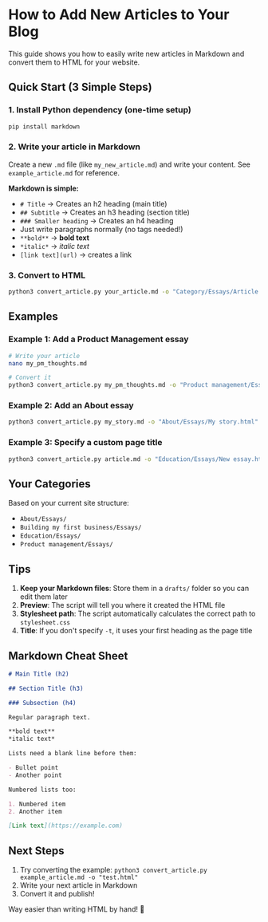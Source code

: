 # How to Add New Articles to Your Blog

This guide shows you how to easily write new articles in Markdown and convert them to HTML for your website.

## Quick Start (3 Simple Steps)

### 1. Install Python dependency (one-time setup)
```bash
pip install markdown
```

### 2. Write your article in Markdown
Create a new `.md` file (like `my_new_article.md`) and write your content. See `example_article.md` for reference.

**Markdown is simple:**
- `# Title` → Creates an h2 heading (main title)
- `## Subtitle` → Creates an h3 heading (section title)
- `### Smaller heading` → Creates an h4 heading
- Just write paragraphs normally (no tags needed!)
- `**bold**` → **bold text**
- `*italic*` → *italic text*
- `[link text](url)` → creates a link

### 3. Convert to HTML
```bash
python3 convert_article.py your_article.md -o "Category/Essays/Article title.html"
```

## Examples

### Example 1: Add a Product Management essay
```bash
# Write your article
nano my_pm_thoughts.md

# Convert it
python3 convert_article.py my_pm_thoughts.md -o "Product management/Essays/My PM thoughts.html"
```

### Example 2: Add an About essay
```bash
python3 convert_article.py my_story.md -o "About/Essays/My story.html"
```

### Example 3: Specify a custom page title
```bash
python3 convert_article.py article.md -o "Education/Essays/New essay.html" -t "Custom Page Title"
```

## Your Categories

Based on your current site structure:
- `About/Essays/`
- `Building my first business/Essays/`
- `Education/Essays/`
- `Product management/Essays/`

## Tips

1. **Keep your Markdown files**: Store them in a `drafts/` folder so you can edit them later
2. **Preview**: The script will tell you where it created the HTML file
3. **Stylesheet path**: The script automatically calculates the correct path to `stylesheet.css`
4. **Title**: If you don't specify `-t`, it uses your first heading as the page title

## Markdown Cheat Sheet

```markdown
# Main Title (h2)

## Section Title (h3)

### Subsection (h4)

Regular paragraph text.

**bold text**
*italic text*

Lists need a blank line before them:

- Bullet point
- Another point

Numbered lists too:

1. Numbered item
2. Another item

[Link text](https://example.com)
```

## Next Steps

1. Try converting the example: `python3 convert_article.py example_article.md -o "test.html"`
2. Write your next article in Markdown
3. Convert it and publish!

Way easier than writing HTML by hand! 🎉
